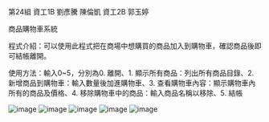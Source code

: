 第24組 資工1B 劉彥騰 陳倫凱 資工2B 郭玉婷

商品購物車系統

程式介紹：可以使用此程式把在商場中想購買的商品加入到購物車，確認商品後即可結帳離開。

使用方法：輸入0~5，分別為0. 離開、1. 顯示所有商品：列出所有商品目錄、2. 新增商品到購物車：輸入數量後加進購物車、3. 查看購物車內容：顯示購物車內所有的商品及價格、4. 移除購物車中的商品：輸入商品名稱以移除、5. 結帳

![image](https://github.com/user-attachments/assets/e60fd526-c3f9-4d72-84ec-11ce3436c0a0) ![image](https://github.com/user-attachments/assets/a30e2038-9456-464a-a7dd-b46d36e04d6f)
![image](https://github.com/user-attachments/assets/1ec7726b-c0c9-4593-a8d2-93056c5c8c3c) ![image](https://github.com/user-attachments/assets/4e244367-bd5f-4e69-97bd-d2dd47f44529)
![image](https://github.com/user-attachments/assets/2d0c1696-fce3-4ada-8db9-db27539b56b2)

